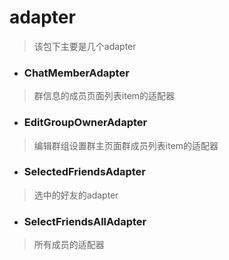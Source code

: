 # adapter
> 该包下主要是几个adapter

- ### ChatMemberAdapter
> 群信息的成员页面列表item的适配器

- ### EditGroupOwnerAdapter
> 编辑群组设置群主页面群成员列表item的适配器

- ### SelectedFriendsAdapter
> 选中的好友的adapter

- ### SelectFriendsAllAdapter
> 所有成员的适配器
